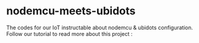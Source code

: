 # nodemcu-meets-ubidots
The codes for our IoT instructable about nodemcu &amp; ubidots configuration.
Follow our tutorial to read more about this project : 
